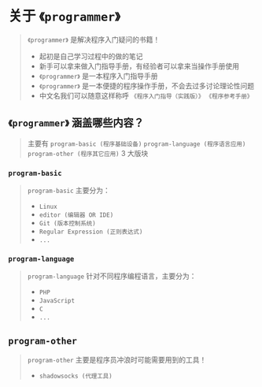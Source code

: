 # 关于 `《programmer》`

> `《programmer》` 是解决程序入门疑问的书籍！
>
> -   起初是自己学习过程中的做的笔记
> -   新手可以拿来做入门指导手册，有经验者可以拿来当操作手册使用
> -   `《programmer》` 是一本程序入门指导手册
> -   `《programmer》` 是一本便捷的程序操作手册，不会去过多讨论理论性问题
> -   中文名我们可以随意这样称呼 `《程序入门指导（实践版）》` `《程序参考手册》`

## `《programmer》` 涵盖哪些内容？

> 主要有 `program-basic (程序基础设备)` `program-language (程序语言应用)` `program-other (程序其它应用)` 3 大版块

### `program-basic`

> `program-basic` 主要分为：
>
> -   `Linux`
> -   `editor (编辑器 OR IDE)`
> -   `Git (版本控制系统)`
> -   `Regular Expression (正则表达式)`
> -   `...`

### `program-language`

> `program-language` 针对不同程序编程语言，主要分为：
>
> -   `PHP`
> -   `JavaScript`
> -   `C`
> -   `...`

## `program-other`

> `program-other` 主要是程序员冲浪时可能需要用到的工具！
>
> -   `shadowsocks (代理工具)`
